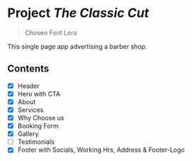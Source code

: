 # Project *The Classic Cut*

> Chosen Font Lora

This single page app advertising a barber shop. 

## Contents
- [x] Header
- [x] Hero with CTA
- [x] About
- [x] Services
- [x] Why Choose us
- [x] Booking Form
- [x] Gallery
- [ ] Testimonials
- [x] Footer with Socials, Working Hrs, Address & Footer-Logo